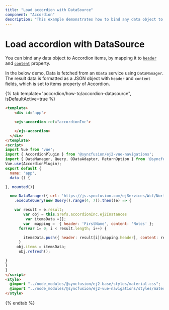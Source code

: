 ```yaml
---
title: "Load accordion with DataSource"
component: "Accordion"
description: "This example demonstrates how to bind any data object to accordion items in the Essential JS 2 Accordion control."
---
```


# Load accordion with DataSource

You can bind any data object to Accordion items, by mapping it to [`header`](../../api/accordion/accordionItem#header) and [`content`](../../api/accordion/accordionItem#content)
property.

In the below demo, Data is fetched from an `OData` service using `DataManager`. The result data is formatted as a JSON object with `header`
and `content` fields, which is set to items property of Accordion.

{% tab template="accordion/how-to/accordion-datasource", isDefaultActive=true %}

```html
<template>
    <div id="app">

    <ejs-accordion ref="accordionInc">

    </ejs-accordion>
  </div>
</template>
<script>
import Vue from 'vue';
import { AccordionPlugin } from '@syncfusion/ej2-vue-navigations';
import { DataManager, Query, ODataAdaptor, ReturnOption } from '@syncfusion/ej2-data';
Vue.use(AccordionPlugin);
export default {
  name: 'app',
  data () {

}, mounted(){

  new DataManager({ url: 'https://js.syncfusion.com/ejServices/Wcf/Northwind.svc/Employees', adaptor: new ODataAdaptor})
    .executeQuery(new Query().range(4, 7)).then((e) => {

    var result = e.result;
        var obj = this.$refs.accordionInc.ej2Instances
         var itemsData =[];
        var  mapping =  { header: 'FirstName', content: 'Notes' };
      for(var i= 0; i < result.length; i++) {

        itemsData.push({ header: result[i][mapping.header], content: result[i][mapping.content] });
      }
     obj.items = itemsData;
      obj.refresh();

}
}
}
</script>
<style>
  @import "../node_modules/@syncfusion/ej2-base/styles/material.css";
  @import "../node_modules/@syncfusion/ej2-vue-navigations/styles/material.css";
</style>
```

{% endtab %}
